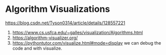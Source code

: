 # Algorithm Visualizations

https://blog.csdn.net/Tyson0314/article/details/128557221

1. https://www.cs.usfca.edu/~galles/visualization/Algorithms.html
2. https://algorithm-visualizer.org/
3. https://pythontutor.com/visualize.html#mode=display  we can debug the code and with visualize.

